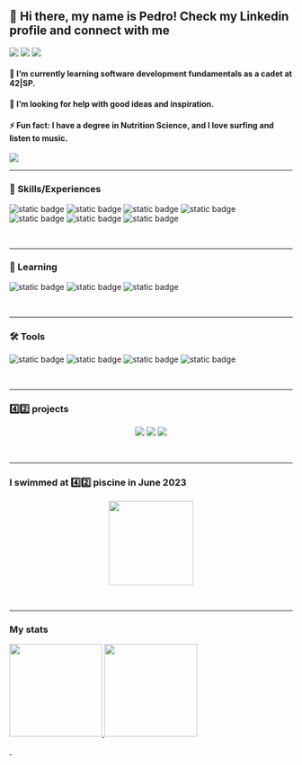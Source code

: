 
<div>
<h2> 👋 Hi there, my name is Pedro! Check my Linkedin profile and connect with me</h2>
<a href="https://www.linkedin.com/in/pedro-melo-325531192" target="_blank"><img src="https://img.shields.io/badge/-LinkedIn-%230077B5?style=for-the-badge&logo=linkedin&logoColor=white" target="_blank"></a> 
 <a href="https://www.youtube.com/@edgecolive" target="_blank"><img src="https://img.shields.io/badge/YouTube-red?style=for-the-badge&logo=youtube&logoColor=white" target="_blank"></a>   
 <a href="https://www.pedromelodev.com" target="_blank"><img src="https://img.shields.io/badge/site%7Cblog-purple?style=for-the-badge&logo=&logoColor=white" target="_blank"></a>   

<h4>🌱 I’m currently learning software development fundamentals as a cadet at 42|SP.</h4>
<h4>🤔 I’m looking for help with good ideas and inspiration.</h4>
<h4>⚡ Fun fact: I have a degree in Nutrition Science, and I love surfing and listen to music.</h4>
</div>

![](https://komarev.com/ghpvc/?username=pedromelocf)

<hr>

<div>

<h3> 🏅 Skills/Experiences </h3>
 
![static badge](https://img.shields.io/badge/C%7CLang-black?style=for-the-badge&logo=&logoColor=white) ![static badge](https://img.shields.io/badge/Github-grey?style=for-the-badge&logo=&logoColor=white) ![static badge](https://img.shields.io/badge/Shell-green?style=for-the-badge&logo=&logoColor=white) ![static badge](https://img.shields.io/badge/React-blue?style=for-the-badge&logo=&logoColor=white) ![static badge](https://img.shields.io/badge/Javascript-yellow?style=for-the-badge&logo=&logoColor=white) ![static badge](https://img.shields.io/badge/Debian-red?style=for-the-badge&logo=&logoColor=white)  ![static badge](https://img.shields.io/badge/MariaDB-blue?style=for-the-badge&logo=&logoColor=white)  

$~$
                    
</div>         
 
<hr>

<div>
 
<h3> 📖 Learning </h3>    
 
![static badge](https://img.shields.io/badge/C%7CLang-black?style=for-the-badge&logo=&logoColor=white) ![static badge](https://img.shields.io/badge/Shell-green?style=for-the-badge&logo=&logoColor=white) ![static badge](https://img.shields.io/badge/Makefile-grey?style=for-the-badge&logo=&logoColor=white)

</div>

$~$
           
<hr>  

<div>
 
<h3> 🛠️ Tools </h3>    
 
![static badge](https://img.shields.io/badge/Notion-black?style=for-the-badge&logo=&logoColor=white) ![static badge](https://img.shields.io/badge/VS-CODE-blue?style=for-the-badge&logo=&logoColor=white) ![static badge](https://img.shields.io/badge/Trello-blue?style=for-the-badge&logo=&logoColor=white) ![static badge](https://img.shields.io/badge/Linux-Ubuntu-orange?style=for-the-badge&logo=&logoColor=white)

</div>

$~$

<hr>

<h3> 4️⃣2️⃣ projects </h3>

<p align="center">
  <img src="https://github.com/pedromelocf/utilities/blob/master/libfte.png" />
  <img src="https://github.com/pedromelocf/utilities/blob/master/get_next_linem.png" />
  <img src="https://github.com/pedromelocf/utilities/blob/master/ft_printfm.png" />
</p>

$~$

<hr>

<h3> I swimmed at 4️⃣2️⃣ piscine in June 2023 </h3>

<p align="center">
   <img height="150em" src="https://i.imgur.com/Y1TAMmm.png"/> 
</p>


$~$

<hr>

<div>

<h3> My stats</h3>
 
<a href="https://github.com/pedromelocf">

<img height="165em" src="https://github-readme-stats.vercel.app/api/top-langs/?username=pedromelocf&layout=compact&langs_count=7&theme=dracula"/>
<img height="165em" src="https://github-readme-stats.vercel.app/api?username=pedromelocf&show_icons=true&theme=dracula&include_all_commits=true&count_private=true"/>
</div>

$~$
